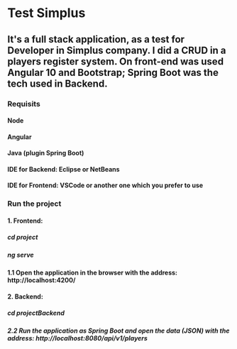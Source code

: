 # Test Simplus

## It's a full stack application, as a test for Developer in Simplus company. I did a CRUD in a players register system. On front-end was used Angular 10 and Bootstrap; Spring Boot was the tech used in Backend.

### Requisits

#### Node

#### Angular

#### Java (plugin Spring Boot)

#### IDE for Backend: Eclipse or NetBeans

#### IDE for Frontend: VSCode or another one which you prefer to use

### Run the project

#### 1. Frontend:

##### cd project

##### ng serve

#### 1.1 Open the application in the browser with the address: http://localhost:4200/

#### 2. Backend:

##### cd projectBackend

##### 2.2 Run the application as Spring Boot and open the data (JSON) with the address: http://localhost:8080/api/v1/players


